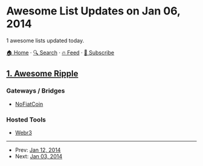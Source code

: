 # Awesome List Updates on Jan 06, 2014

1 awesome lists updated today.

[🏠 Home](/README.md) · [🔍 Search](https://www.trackawesomelist.com/search/) · [🔥 Feed](https://www.trackawesomelist.com/rss.xml) · [📮 Subscribe](https://trackawesomelist.us17.list-manage.com/subscribe?u=d2f0117aa829c83a63ec63c2f&id=36a103854c)



## [1. Awesome Ripple](/content/vhpoet/awesome-ripple/README.md)

### Gateways / Bridges

*   [NoFiatCoin](http://www.nofiatcoin.com/)

### Hosted Tools

*   [Webr3](http://xrp.webr3.org/usd-xrp)

---

- Prev: [Jan 12, 2014](/content/2014/01/12/README.md)
- Next: [Jan 03, 2014](/content/2014/01/03/README.md)